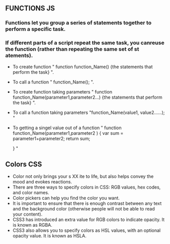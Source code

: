 ## FUNCTIONS JS

### Functions let you group a series of statements together to perform a specific task. 
### If different parts of a script repeat the same task, you canreuse the function (rather than repeating the same set of st atements).

* To create function " function function_Name() {the statements that perform the task} ".
* To call a function " function_Name(); ".
* To create function taking parameters " function function_Name(parameter1,parameter2...) {the statements that perform the task} ".
* To call a function taking parameters "function_Name(value1, value2......); "
* To getting a singel value out of a function " 
    function function_Name(parameter1,parameter2 ) 
    {
        var sum = parameter1+parameter2;
        return sum;

    }  "

## Colors CSS

* Color not only brings your s XX ite to life, but also helps convey the mood and evokes reactions.
* There are three ways to specify colors in CSS: RGB values, hex codes, and color names.
* Color pickers can help you find the color you want.
* It is important to ensure that there is enough contrast between any text and the background color (otherwise people will not be able  to read your content).
* CSS3 has introduced an extra value for RGB colors to indicate opacity. It is known as RGBA.
* CSS3 also allows you to specify colors as HSL values, with an optional opacity value. It is known as HSLA.